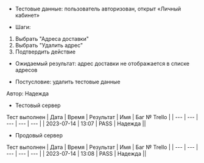 * Тестовые данные: пользователь авторизован, открыт «Личный кабинет» 

* Шаги:
1.	Выбрать "Адреса доставки"
2.  Выбрать "Удалить адрес"
3.  Подтвердить действие







* Ожидаемый результат: адрес доставки не отображается в списке адресов

* Постусловие: удалить тестовые данные

Автор: Надежда

* Тестовый сервер 

Тест выполнен
| Дата | Время | Результат | Имя | Баг № Trello |
| --- | --- | --- | --- | --- |
| 2023-07-14 | 13:07 | PASS | Надежда || 

* Продовый сервер

Тест выполнен
| Дата | Время | Результат | Имя | Баг № Trello |
| --- | --- | --- | --- | --- |
| 2023-07-14 | 13:08 | PASS | Надежда || 
